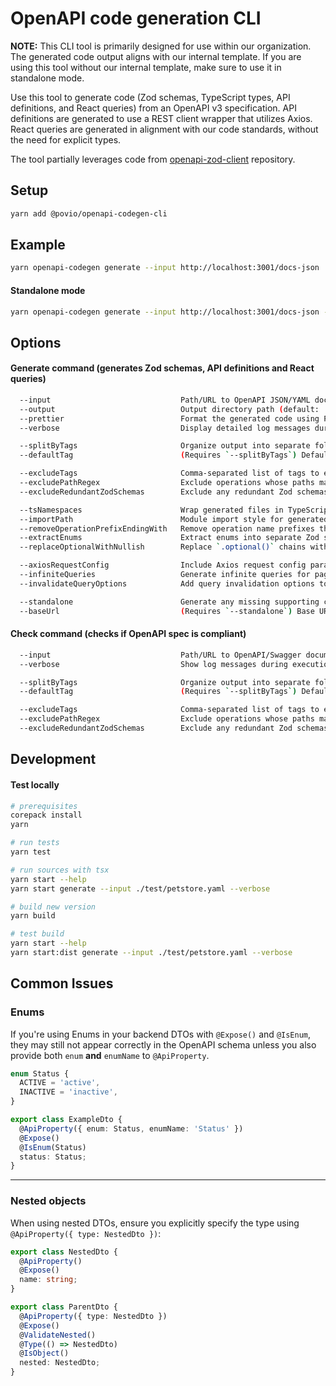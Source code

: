 # OpenAPI code generation CLI

**NOTE:** This CLI tool is primarily designed for use within our organization. The generated code output aligns with our internal template. If you are using this tool without our internal template, make sure to use it in standalone mode.

Use this tool to generate code (Zod schemas, TypeScript types, API definitions, and React queries) from an OpenAPI v3 specification. API definitions are generated to use a REST client wrapper that utilizes Axios. React queries are generated in alignment with our code standards, without the need for explicit types.

The tool partially leverages code from [openapi-zod-client](https://github.com/astahmer/openapi-zod-client) repository.

## Setup

```bash
yarn add @povio/openapi-codegen-cli
```

## Example

```bash
yarn openapi-codegen generate --input http://localhost:3001/docs-json
```

#### Standalone mode

```bash
yarn openapi-codegen generate --input http://localhost:3001/docs-json --standalone
```

## Options

#### Generate command (generates Zod schemas, API definitions and React queries)

```sh
  --input                             Path/URL to OpenAPI JSON/YAML document
  --output                            Output directory path (default: 'output')
  --prettier                          Format the generated code using Prettier (default: true)
  --verbose                           Display detailed log messages during execution (default: false)

  --splitByTags                       Organize output into separate folders based on OpenAPI operation tags (default: true)
  --defaultTag                        (Requires `--splitByTags`) Default tag for shared code across multiple tags (default: 'Common')

  --excludeTags                       Comma-separated list of tags to exclude from generation
  --excludePathRegex                  Exclude operations whose paths match the given regular expression
  --excludeRedundantZodSchemas        Exclude any redundant Zod schemas (default: true)

  --tsNamespaces                      Wrap generated files in TypeScript namespaces (default: true)
  --importPath                        Module import style for generated files (default: 'ts'; options: 'ts' | 'relative' | 'absolute')
  --removeOperationPrefixEndingWith   Remove operation name prefixes that end with the specified string (Default: 'Controller_')
  --extractEnums                      Extract enums into separate Zod schemas (default: true)
  --replaceOptionalWithNullish        Replace `.optional()` chains with `.nullish()` in generated Zod schemas (default: false)

  --axiosRequestConfig                Include Axios request config parameters in query hooks (default: false)
  --infiniteQueries                   Generate infinite queries for paginated API endpoints (default: false)
  --invalidateQueryOptions            Add query invalidation options to mutation hooks (default: true)

  --standalone                        Generate any missing supporting classes/types, e.g., REST client class, React Query type extensions, etc. (default: false)
  --baseUrl                           (Requires `--standalone`) Base URL for the REST client; falls back to the OpenAPI spec if not provided
```

#### Check command (checks if OpenAPI spec is compliant)

```sh
  --input                             Path/URL to OpenAPI/Swagger document as JSON/YAML
  --verbose                           Show log messages during execution

  --splitByTags                       Organize output into separate folders based on OpenAPI operation tags (default: true)
  --defaultTag                        (Requires `--splitByTags`) Default tag for shared code across multiple tags (default: 'Common')

  --excludeTags                       Comma-separated list of tags to exclude from generation
  --excludePathRegex                  Exclude operations whose paths match the given regular expression
  --excludeRedundantZodSchemas        Exclude any redundant Zod schemas (default: true)
```

## Development

#### Test locally

```bash
# prerequisites
corepack install
yarn

# run tests
yarn test

# run sources with tsx
yarn start --help
yarn start generate --input ./test/petstore.yaml --verbose

# build new version
yarn build

# test build
yarn start --help
yarn start:dist generate --input ./test/petstore.yaml --verbose
```
## Common Issues

### Enums

If you're using Enums in your backend DTOs with `@Expose()` and `@IsEnum`, they may still not appear correctly in the OpenAPI schema unless you also provide both `enum` **and** `enumName` to `@ApiProperty`.

```ts
enum Status {
  ACTIVE = 'active',
  INACTIVE = 'inactive',
}

export class ExampleDto {
  @ApiProperty({ enum: Status, enumName: 'Status' })
  @Expose()
  @IsEnum(Status)
  status: Status;
}
```
---

### Nested objects

When using nested DTOs, ensure you explicitly specify the type using `@ApiProperty({ type: NestedDto })`:

```ts
export class NestedDto {
  @ApiProperty()
  @Expose()
  name: string;
}

export class ParentDto {
  @ApiProperty({ type: NestedDto })
  @Expose()
  @ValidateNested()
  @Type(() => NestedDto)
  @IsObject()
  nested: NestedDto;
}
```
